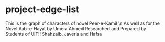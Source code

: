 # project-edge-list
This is the graph of characters of novel Peer-e-Kamil \n
As well as for the Novel Aab-e-Hayat by Umera Ahmed
Researched and Prepared by Students of UIT!!
Shahzaib, Javeria and Hafsa
